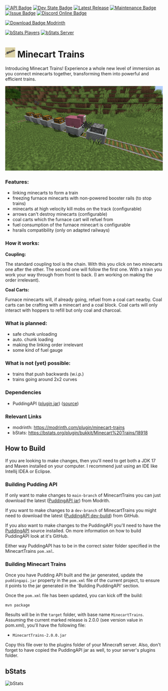 [![API Badge](https://img.shields.io/badge/MC%20version-Spigot%20v1.20.x-blue?style=flat-square)](https://www.spigotmc.org/)
[![Dev State Badge](https://img.shields.io/badge/stage%20of%20development-beta-yellow?style=flat-square)]()
[![Latest Release](https://img.shields.io/github/v/release/Fridtjof-DE/MinecartTrains?style=flat-square)]()
[![Maintenance Badge](https://img.shields.io/maintenance/yes/2024?style=flat-square)]()
[![Issue Badge](https://img.shields.io/github/issues/Fridtjof-DE/MinecartTrains?style=flat-square)](https://github.com/Fridtjof-DE/MinecartTrains/issues)
[![Discord Online Badge](https://img.shields.io/discord/961799414647750717?label=Discord&style=flat-square)](https://discord.gg/fT6VJurHCT)

[![Download Badge Modrinth](https://img.shields.io/modrinth/dt/plRff0I9?color=brightgreen&label=Modrinth%20downloads&style=flat-square)](https://modrinth.com/plugin/minecart-trains/versions)

[![bStats Players](https://img.shields.io/bstats/players/18918?style=flat-square)](https://bstats.org/plugin/bukkit/Minecart%20Trains/18918)
[![bStats Server](https://img.shields.io/bstats/servers/18918?style=flat-square)](https://bstats.org/plugin/bukkit/Minecart%20Trains/18918)

# <img src="./docs/images/icon.png" data-canonical-src="./icon.png" width="32" height="32" /> Minecart Trains

Introducing Minecart Trains! Experience a whole new level of immersion as you connect minecarts together, transforming them into powerful and efficient trains.

![](./docs/images/preview-image.png)
### Features:
- linking minecarts to form a train
- freezing furnace minecarts with non-powered booster rails (to stop trains)
- minecarts at high velocity kill mobs on the track (configurable)
- arrows can't destroy minecarts (configurable)
- coal carts which the furnace cart will refuel from
- fuel consumption of the furnace minecart is configurable
- hsrails compatibility (only on adapted railways)

### How it works:
**Coupling:**

The standard coupling tool is the chain. With this you click on two minecarts one after the other. The second one will follow the first one. With a train you work your way through from front to back. (I am working on making the order irrelevant).

**Coal Carts:**

Furnace minecarts will, if already going, refuel from a coal cart nearby. Coal carts can be crafting with a minecart and a coal block. Coal carts will only interact with hoppers to refill but only coal and charcoal.

### What is planned:
- safe chunk unloading
- auto. chunk loading
- making the linking order irrelevant
- some kind of fuel gauge

### What is not (yet) possible:
- trains that push backwards (w.i.p.)
- trains going around 2x2 curves

### Dependencies

 - PuddingAPI ([plugin jar](https://modrinth.com/plugin/puddingapi)) ([source](https://github.com/Fridtjof-DE/PuddingAPI))

### Relevant Links

 - modrinth: https://modrinth.com/plugin/minecart-trains
 - bStats: https://bstats.org/plugin/bukkit/Minecart%20Trains/18918

## How to Build

If you are looking to make changes, then you'll need to get both a JDK 17 and Maven installed on your computer. I recommend just using an IDE like Intellij IDEA or Eclipse.

### Building Pudding API

If only want to make changes to `main-branch` of MinecartTrains you can just download the latest ([PuddingAPI jar](https://modrinth.com/plugin/puddingapi)) from Modrith.

If you want to make changes to a `dev-branch` of MinecartTrains you might need to download the latest ([PuddingAPI dev-build](https://github.com/Fridtjof-DE/PuddingAPI/tree/master/builds)) from GitHub.

If you also want to make changes to the PuddingAPI you'll need to have the [PuddingAPI](https://github.com/Fridtjof-DE/PuddingAPI) source installed. On more information on how to build PuddingAPI look at it's GitHub.

Either way PuddingAPI has to be in the correct sister folder specified in the MinecartTrains `pom.xml`.

### Building Minecart Trains

Once you have Pudding API built and the jar generated, update the
`puddingapi.jar` property in the `pom.xml` file of the current 
project, to ensure it points to the jar generated in the 'Building
PuddingAPI' section.

Once the `pom.xml` file has been updated, you can kick off the build:

```
mvn package
```

Results will be in the `target` folder, with base name
`MinecartTrains`. Assuming the current marked release is 2.0.0
(see version value in pom.xml), you'll have the following file:

  - `MinecartTrains-2.0.0.jar`

Copy this file over to the plugins folder of your Minecraft server. Also, don't forget to have copied the PuddingAPI jar as well, to your
server's plugins folder.

## bStats
![bStats](https://bstats.org/signatures/bukkit/Minecart%20Trains.svg)

